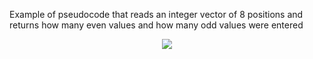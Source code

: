 Example of pseudocode that reads an integer vector of 8 positions and returns how many even values ​​and how many odd values ​​were entered
<div align="center">
<img src="![Captura de tela 2024-06-30 091915](https://github.com/Zehlito/Exercicio-Portugol-vetor-par-e-impar/assets/92304737/f88a8fd1-f91e-46cf-82da-f36ef9009a8c)width= "300px"/>
</div>

